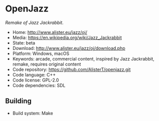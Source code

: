 # OpenJazz

_Remake of Jazz Jackrabbit._

- Home: http://www.alister.eu/jazz/oj/
- Media: https://en.wikipedia.org/wiki/Jazz_Jackrabbit
- State: beta
- Download: http://www.alister.eu/jazz/oj/download.php
- Platform: Windows, macOS
- Keywords: arcade, commercial content, inspired by Jazz Jackrabbit, remake, requires original content
- Code repository: https://github.com/AlisterT/openjazz.git
- Code language: C++
- Code license: GPL-2.0
- Code dependencies: SDL

## Building

- Build system: Make
